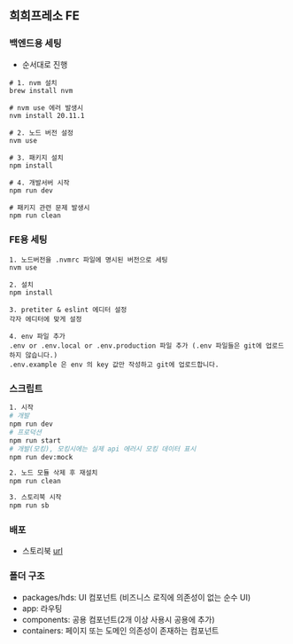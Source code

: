 ## 희희프레소 FE

### 백엔드용 세팅
- 순서대로 진행
```
# 1. nvm 설치
brew install nvm

# nvm use 에러 발생시 
nvm install 20.11.1

# 2. 노드 버전 설정
nvm use

# 3. 패키지 설치
npm install

# 4. 개발서버 시작
npm run dev

# 패키지 관련 문제 발생시
npm run clean
```

### FE용 세팅

```
1. 노드버전을 .nvmrc 파일에 명시된 버전으로 세팅
nvm use 

2. 설치
npm install

3. pretiter & eslint 에디터 설정
각자 에디터에 맞게 설정

4. env 파일 추가
.env or .env.local or .env.production 파일 추가 (.env 파일들은 git에 업로드하지 않습니다.)
.env.example 은 env 의 key 값만 작성하고 git에 업로드합니다.
```

### 스크립트

```bash
1. 시작
# 개발
npm run dev
# 프로덕션
npm run start 
# 개발(모킹), 모킹시에는 실제 api 에러시 모킹 데이터 표시
npm run dev:mock

2. 노드 모듈 삭제 후 재설치
npm run clean

3. 스토리북 시작
npm run sb
```

### 배포
- 스토리북 [url](https://heehee-fe-hds.vercel.app/)

### 폴더 구조
- packages/hds: UI 컴포넌트 (비즈니스 로직에 의존성이 없는 순수 UI)
- app: 라우팅
- components: 공용 컴포넌트(2개 이상 사용시 공용에 추가)
- containers: 페이지 또는 도메인 의존성이 존재하는 컴포넌트